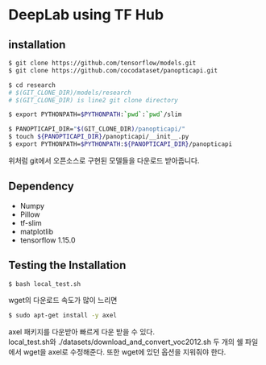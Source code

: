 # DeepLab using TF Hub

## installation
```bash
$ git clone https://github.com/tensorflow/models.git
$ git clone https://github.com/cocodataset/panopticapi.git

$ cd research
# $(GIT_CLONE_DIR)/models/research
# $(GIT_CLONE_DIR) is line2 git clone directory

$ export PYTHONPATH=$PYTHONPATH:`pwd`:`pwd`/slim

$ PANOPTICAPI_DIR="$(GIT_CLONE_DIR)/panopticapi/"
$ touch ${PANOPTICAPI_DIR}/panopticapi/__init__.py
$ export PYTHONPATH=$PYTHONPATH:${PANOPTICAPI_DIR}/panopticapi
```
위처럼 git에서 오픈소스로 구현된 모델들을 다운로드 받아줍니다.  

## Dependency
- Numpy
- Pillow
- tf-slim
- matplotlib
- tensorflow 1.15.0

## Testing the Installation
```bash
$ bash local_test.sh
```
wget의 다운로드 속도가 많이 느리면 
```bash
$ sudo apt-get install -y axel
```
axel 패키지를 다운받아 빠르게 다운 받을 수 있다.  
local_test.sh와 ./datasets/download_and_convert_voc2012.sh 두 개의 쉘 파일에서 wget을 axel로 수정해준다. 또한 wget에 있던 옵션을 지워줘야 한다.